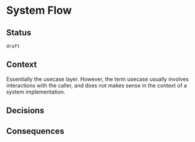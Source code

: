 # System Flow


## Status

`draft`


## Context

Essentially the usecase layer. However, the term usecase usually involves interactions with the caller, and does not makes sense in the context of a system implementation.

## Decisions

## Consequences 
